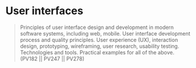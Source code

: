 # User interfaces

> Principles of user interface design and development in modern software systems, including web, mobile. User interface development process and quality principles. User experience (UX), interaction design, prototyping, wireframing, user research, usability testing. Technologies and tools. Practical examples for all of the above. (PV182 || PV247 || PV278)
